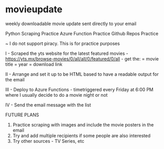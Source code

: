 # movieupdate
weekly downloadable movie update sent directly to your email

Python Scraping Practice
Azure Function Practice
Github Repos Practice

~ I do not support piracy. This is for practice purposes

I - Scraped the yts website for the latest featured movies
    - https://yts.mx/browse-movies/0/all/all/0/featured/0/all
    - get the:
        = movie title
        = year
        = download link

II - Arrange and set it up to be HTML based to have a readable output for the email

III - Deploy to Azure Functions
    - timetriggered every Friday at 6:00 PM where I usually decide to do a movie night or not

IV - Send the email message with the list


FUTURE PLANS

1. Practice scraping with images and include the movie posters in the email
2. Try and add multiple recipients if some people are also interested
3. Try other sources - TV Series, etc